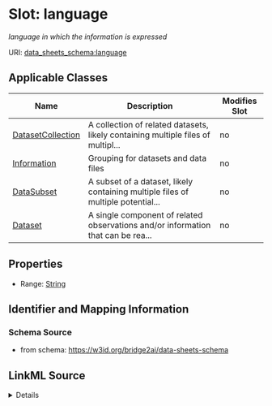 

# Slot: language


_language in which the information is expressed_



URI: [data_sheets_schema:language](https://w3id.org/bridge2ai/data-sheets-schema/language)



<!-- no inheritance hierarchy -->





## Applicable Classes

| Name | Description | Modifies Slot |
| --- | --- | --- |
| [DatasetCollection](DatasetCollection.md) | A collection of related datasets, likely containing multiple files of multipl... |  no  |
| [Information](Information.md) | Grouping for datasets and data files |  no  |
| [DataSubset](DataSubset.md) | A subset of a dataset, likely containing multiple files of multiple potential... |  no  |
| [Dataset](Dataset.md) | A single component of related observations and/or information that can be rea... |  no  |







## Properties

* Range: [String](String.md)





## Identifier and Mapping Information







### Schema Source


* from schema: https://w3id.org/bridge2ai/data-sheets-schema




## LinkML Source

<details>
```yaml
name: language
description: language in which the information is expressed
from_schema: https://w3id.org/bridge2ai/data-sheets-schema
rank: 1000
alias: language
domain_of:
- Information
range: string

```
</details>